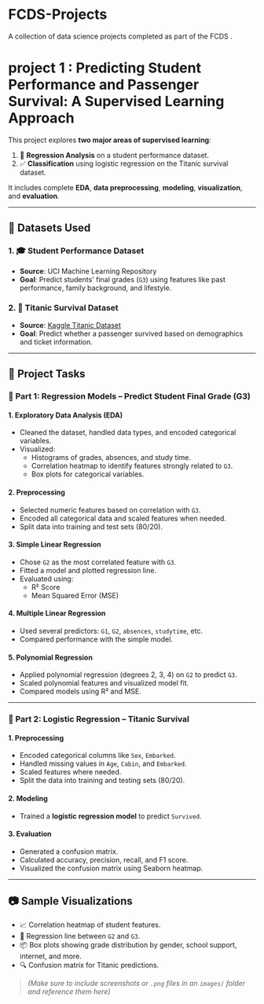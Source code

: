 # FCDS-Projects
A collection of data science projects completed as part of the FCDS . 

# project 1 : Predicting Student Performance and Passenger Survival: A Supervised Learning Approach

This project explores **two major areas of supervised learning**:

1. 🔁 **Regression Analysis** on a student performance dataset.
2. ✅ **Classification** using logistic regression on the Titanic survival dataset.

It includes complete **EDA**, **data preprocessing**, **modeling**, **visualization**, and **evaluation**.

---

## 📁 Datasets Used

### 1. 🎓 Student Performance Dataset
- **Source**: UCI Machine Learning Repository
- **Goal**: Predict students' final grades (`G3`) using features like past performance, family background, and lifestyle.

### 2. 🚢 Titanic Survival Dataset
- **Source**: [Kaggle Titanic Dataset]([https://www.kaggle.com/c/titanic/data](https://www.kaggle.com/datasets/spscientist/students-performance-in-exams))
- **Goal**: Predict whether a passenger survived based on demographics and ticket information.

---

## 📌 Project Tasks

### 🧮 Part 1: Regression Models – Predict Student Final Grade (G3)

#### 1. Exploratory Data Analysis (EDA)
- Cleaned the dataset, handled data types, and encoded categorical variables.
- Visualized:
  - Histograms of grades, absences, and study time.
  - Correlation heatmap to identify features strongly related to `G3`.
  - Box plots for categorical variables.

#### 2. Preprocessing
- Selected numeric features based on correlation with `G3`.
- Encoded all categorical data and scaled features when needed.
- Split data into training and test sets (80/20).

#### 3. Simple Linear Regression
- Chose `G2` as the most correlated feature with `G3`.
- Fitted a model and plotted regression line.
- Evaluated using:
  - R² Score
  - Mean Squared Error (MSE)

#### 4. Multiple Linear Regression
- Used several predictors: `G1`, `G2`, `absences`, `studytime`, etc.
- Compared performance with the simple model.

#### 5. Polynomial Regression
- Applied polynomial regression (degrees 2, 3, 4) on `G2` to predict `G3`.
- Scaled polynomial features and visualized model fit.
- Compared models using R² and MSE.

---

### 🚦 Part 2: Logistic Regression – Titanic Survival

#### 1. Preprocessing
- Encoded categorical columns like `Sex`, `Embarked`.
- Handled missing values in `Age`, `Cabin`, and `Embarked`.
- Scaled features where needed.
- Split the data into training and testing sets (80/20).

#### 2. Modeling
- Trained a **logistic regression model** to predict `Survived`.

#### 3. Evaluation
- Generated a confusion matrix.
- Calculated accuracy, precision, recall, and F1 score.
- Visualized the confusion matrix using Seaborn heatmap.

---

## 📷 Sample Visualizations

- 📈 Correlation heatmap of student features.
- 🧾 Regression line between `G2` and `G3`.
- 📦 Box plots showing grade distribution by gender, school support, internet, and more.
- 🔍 Confusion matrix for Titanic predictions.

> *(Make sure to include screenshots or `.png` files in an `images/` folder and reference them here)*
